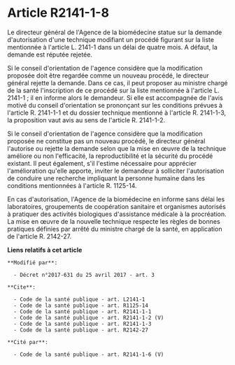 # Article R2141-1-8

Le directeur général de l'Agence de la biomédecine statue sur la demande d'autorisation d'une technique modifiant un procédé
figurant sur la liste mentionnée à l'article L. 2141-1 dans un délai de quatre mois. A défaut, la demande est réputée
rejetée.

Si le conseil d'orientation de l'agence considère que la modification proposée doit être regardée comme un nouveau procédé,
le directeur général rejette la demande. Dans ce cas, il peut proposer au ministre chargé de la santé l'inscription de ce
procédé sur la liste mentionnée à l'article L. 2141-1 ; il en informe alors le demandeur. Si elle est accompagnée de l'avis
motivé du conseil d'orientation se prononçant sur les conditions prévues à l'article R. 2141-1-1 et du dossier technique
mentionné à l'article R. 2141-1-3, la proposition vaut avis au sens de l'article R. 2141-1-2.

Si le conseil d'orientation de l'agence considère que la modification proposée ne constitue pas un nouveau procédé, le
directeur général l'autorise ou rejette la demande selon que la mise en œuvre de la technique améliore ou non l'efficacité,
la reproductibilité et la sécurité du procédé existant. Il peut également, s'il l'estime nécessaire pour apprécier
l'amélioration qu'elle apporte, inviter le demandeur à solliciter l'autorisation de conduire une recherche impliquant la
personne humaine dans les conditions mentionnées à l'article R. 1125-14.

En cas d'autorisation, l'Agence de la biomédecine en informe sans délai les laboratoires, groupements de coopération
sanitaire et organismes autorisés à pratiquer des activités biologiques d'assistance médicale à la procréation. La mise en
œuvre de la nouvelle technique respecte les règles de bonnes pratiques définies par arrêté du ministre chargé de la santé, en
application de l'article R. 2142-27.

**Liens relatifs à cet article**

	**Modifié par**:

	  - Décret n°2017-631 du 25 avril 2017 - art. 3

	**Cite**:

	  - Code de la santé publique - art. L2141-1
	  - Code de la santé publique - art. R1125-14
	  - Code de la santé publique - art. R2141-1-1
	  - Code de la santé publique - art. R2141-1-2 (V)
	  - Code de la santé publique - art. R2141-1-3
	  - Code de la santé publique - art. R2142-27

	**Cité par**:

	  - Code de la santé publique - art. R2141-1-6 (V)
